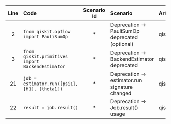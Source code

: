 | Line | Code | Scenario Id | Scenario | Artifact | Refactoring |
|:-:|:-|:-:|:-|:-|:-|
| 2 | `from qiskit.opflow import PauliSumOp` | * | Deprecation -> PauliSumOp deprecated (optional) | qiskit.opflow.PauliSumOp | `from qiskit.opflow import PauliOp` |
| 3 | `from qiskit.primitives import BackendEstimator` | * | Deprecation -> BackendEstimator deprecated | qiskit.primitives.BackendEstimator | `from qiskit.primitives import Estimator` |
| 21 | `job = estimator.run([psi1], [H1], [theta1])` | * | Deprecation -> estimator.run signature changed | qiskit.primitives.Estimator.run | `job = estimator.run(quantum_circuits=[psi1], observables=[H1], parameter_values=[theta1])` |
| 22 | `result = job.result()` | * | Deprecation -> Job.result() usage | qiskit.primitives.Job.result | `result = job` |